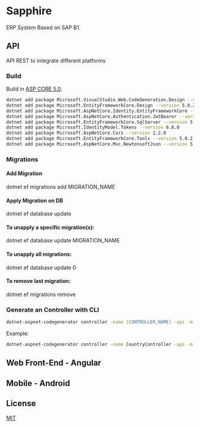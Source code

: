 # Sapphire
ERP System Based on SAP B1.

## API

API REST to integrate different platforms

### Build

Build in [ASP CORE 5.0](https://dotnet.microsoft.com/download/dotnet/5.0).

```zsh
dotnet add package Microsoft.VisualStudio.Web.CodeGeneration.Design --version 5.0.1
dotnet add package Microsoft.EntityFrameworkCore.Design --version 5.0.2
dotnet add package Microsoft.AspNetCore.Identity.EntityFrameworkCore --version 5.0.2
dotnet add package Microsoft.AspNetCore.Authentication.JwtBearer --version 5.0.2
dotnet add package Microsoft.EntityFrameworkCore.SqlServer --version 5.0.2
dotnet add package Microsoft.IdentityModel.Tokens --version 6.8.0
dotnet add package Microsoft.AspNetCore.Cors --version 2.2.0
dotnet add package Microsoft.EntityFrameworkCore.Tools --version 5.0.2
dotnet add package Microsoft.AspNetCore.Mvc.NewtonsoftJson --version 5.0.2
```

### Migrations

#### Add Migration 
dotnet ef migrations add MIGRATION_NAME

#### Apply Migration on DB
dotnet ef database update

#### To unapply a specific migration(s):
dotnet ef database update MIGRATION_NAME

#### To unapply all migrations:
dotnet ef database update 0

#### To remove last migration:
dotnet ef migrations remove

### Generate an Controller with CLI
```zsh
dotnet-aspnet-codegenerator controller -name [CONTROLLER_NAME] -api -m [namespace].[classname] -dc Sapphire_Context -outDir [FILE_OUTPUT_PATH] -namespace [namespace]
```

Example:

```zsh
dotnet-aspnet-codegenerator controller -name CountryController -api -m SapphireApi.Data.Adminsitration.Country.CountryModel -dc Sapphire_Context -outDir Data\\Administration\\SystemInitialization\\Country -namespace SapphireApi.Data.Adminsitration.Country
```

## Web Front-End - Angular

## Mobile - Android


## License
[MIT](https://choosealicense.com/licenses/mit/)